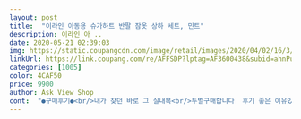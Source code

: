 ```yaml
---
layout: post 
title:  "이라인 아동용 슈가하트 반팔 잠옷 상하 세트, 민트" 
description: 이라인 아 ..
date: 2020-05-21 02:39:03 
img: https://static.coupangcdn.com/image/retail/images/2020/04/02/16/3/8737bd45-6c05-496e-ac64-ad15d820b62c.jpg 
linkUrl: https://link.coupang.com/re/AFFSDP?lptag=AF3600438&subid=ahnPublicAsk&pageKey=1435279062&itemId=2477764612&vendorItemId=3733266930&traceid=V0-113-7c089396fea324b0 
categories: [1005] 
color: 4CAF50 
price: 9900 
author: Ask View Shop 
cont:  "●구매후기●<br/>내가 찾던 바로 그 실내복<br/>두벌구매합니다  후기 좋은 이유있네요  초등아들 이거입고 여름나자<br/>막 빨아 입히기도 좋고, 건조기에 건조시켜 보니 주는 것도 없네요.<br/><br/>받자마자 입어보더니 보들하다고 만족합니다<br/>보들보들면이 감촉이 좋아요.<br/><br/>여름에 많이 입게 될 것 같아요.<br/><br/>저렴해서 샀어요.<br/><br/>내가 찾던 바로 그 실내복<br/>두벌구매합니다  후기 좋은 이유있네요  초등아들 이거입고 여름나자<br/>막 빨아 입히기도 좋고, 건조기에 건조시켜 보니 주는 것도 없네요.<br/><br/>받자마자 입어보더니 보들하다고 만족합니다<br/>보들보들면이 감촉이 좋아요.<br/><br/>여름에 많이 입게 될 것 같아요.<br/><br/>저렴해서 샀어요.<br/><br/>" 
---
```

